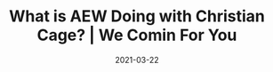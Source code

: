 ---
title: "What is AEW Doing with Christian Cage? | We Comin For You"
date: 2021-03-22
description: "What is AEW Doing with Christian Cage? | We Comin For You"
longDescription: >-
    After all of the mystery surrounding AEW (All Elite Wrestling) bringing in a new icon, it is found to be Christian Cage. What could AEW be doing with his character? Will they do the right thing with Christian Cage's time in AEW?
    
    Visit ProWrestlingBlack.org for all We Comin For You Cast episodes!  Send questions or comments to WeCominForYouCast@gmail.com
    WCFY online   
    RVS: @FranchICE06 
    ROD: @R8TED_R
    FB Group: https://bit.ly/3iGwOMw 
    
    Follow SOLC Network online
    Instagram: https://bit.ly/39VL542​    ​
    Twitter: https://bit.ly/39aL395 ​   ​
    Facebook: https://bit.ly/3sQn7je  
    IG: https://bit.ly/2NB17ZB    
    
    #ChristianCage #AEW #WeCominForYou
duration: "0:10:52"
youtubeId: "NKvuBbiAWJg"

image: "/uploads/thumbnails/NKvuBbiAWJg.jpg"
tags: ["wrestling","aew"]
draft: false
---